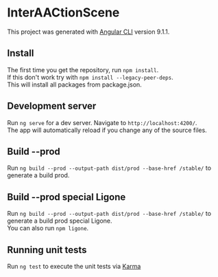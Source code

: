 # InterAACtionScene

This project was generated with [Angular CLI](https://github.com/angular/angular-cli) version 9.1.1.

## Install

The first time you get the repository, run `npm install`.<br>
If this don't work try with `npm install --legacy-peer-deps`.<br>
This will install all packages from package.json.

## Development server

Run `ng serve` for a dev server. Navigate to `http://localhost:4200/`. <br>
The app will automatically reload if you change any of the source files.

## Build --prod

Run `ng build --prod --output-path dist/prod --base-href /stable/` to generate a build prod.

## Build --prod special Ligone

Run `ng build --prod --output-path dist/prod --base-href /stable/` to generate a build prod special Ligone.<br>
You can also run `npm ligone`.

## Running unit tests

Run `ng test` to execute the unit tests via [Karma](https://karma-runner.github.io)
